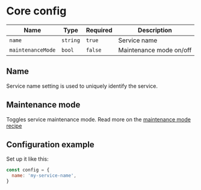 # Core config

| Name   | Type | Required | Description |
|--------|------|----------|-------------|
| `name` | `string` | `true` | Service name |
| `maintenanceMode` | `bool` | `false` | Maintenance mode on/off |

## Name
Service name setting is used to uniquely identify the service.

## Maintenance mode
Toggles service maintenance mode. Read more on the [maintenance mode recipe](../recipes/maintenance.md)

## Configuration example

Set up it like this:
```js
const config = {
  name: 'my-service-name',
}
```
